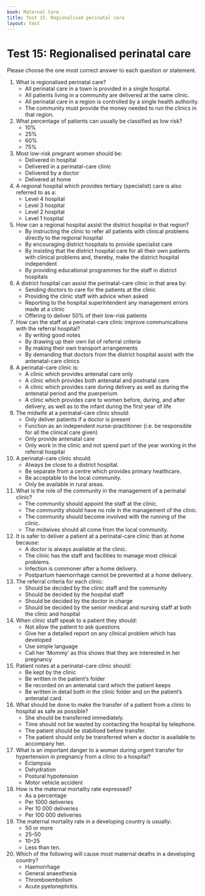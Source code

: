 ```yaml
---
book: Maternal Care
title: Test 15. Regionalised perinatal care
layout: test
---
```


# Test 15: Regionalised perinatal care

Please choose the one most correct answer to each question or statement.

1.	What is regionalised perinatal care?
	-	All perinatal care in a town is provided in a single hospital.
	-	All patients living in a community are delivered at the same clinic.
	+	All perinatal care in a region is controlled by a single health authority.
	-	The community must provide the money needed to run the clinics in that region.
2.	What percentage of patients can usually be classified as low risk?
	-	10%
	-	25%
	+	60%
	-	75%
3.	Most low-risk pregnant women should be:
	-	Delivered in hospital
	+	Delivered in a perinatal-care clinic
	-	Delivered by a doctor
	-	Delivered at home
4.	A regional hospital which provides tertiary (specialist) care is also referred to as a:
	-	Level 4 hospital
	+	Level 3 hospital
	-	Level 2 hospital
	-	Level 1 hospital
5.	How can a regional hospital assist the district hospital in that region?
	-	By instructing the clinic to refer all patients with clinical problems directly to the regional hospital
	-	By encouraging district hospitals to provide specialist care
	-	By insisting that the district hospital care for all their own patients with clinical problems and, thereby, make the district hospital independent
	+	By providing educational programmes for the staff in district hospitals
6.	A district hospital can assist the perinatal-care clinic in that area by:
	-	Sending doctors to care for the patients at the clinic
	+	Providing the clinic staff with advice when asked
	-	Reporting to the hospital superintendent any management errors made at a clinic
	-	Offering to deliver 50% of their low-risk patients
7.	How can the staff at a perinatal-care clinic improve communications with the referral hospital?
	+	By writing good notes
	-	By drawing up their own list of referral criteria
	-	By making their own transport arrangements
	-	By demanding that doctors from the district hospital assist with the antenatal-care clinics
8.	A perinatal-care clinic is:
	-	A clinic which provides antenatal care only
	-	A clinic which provides both antenatal and postnatal care
	+	A clinic which provides care during delivery as well as during the antenatal period and the puerperium
	-	A clinic which provides care to women before, during, and after delivery, as well as to the infant during the first year of life
9.	The midwife at a perinatal-care clinic should:
	-	Only deliver patients if a doctor is present
	+	Function as an independent nurse-practitioner (i.e. be responsible for all the clinical care given)
	-	Only provide antenatal care
	-	Only work in the clinic and not spend part of the year working in the referral hospital
10.	A perinatal-care clinic should:
	-	Always be close to a district hospital.
	-	Be separate from a centre which provides primary healthcare.
	+	Be acceptable to the local community.
	-	Only be available in rural areas.
11.	What is the role of the community in the management of a perinatal clinic?
	-	The community should appoint the staff at the clinic.
	-	The community should have no role in the management of the clinic.
	+	The community should become involved with the running of the clinic.
	-	The midwives should all come from the local community.
12.	It is safer to deliver a patient at a perinatal-care clinic than at home because:
	-	A doctor is always available at the clinic.
	+	The clinic has the staff and facilities to manage most clinical problems.
	-	Infection is commoner after a home delivery.
	-	Postpartum haemorrhage cannot be prevented at a home delivery.
13.	The referral criteria for each clinic:
	-	Should be decided by the clinic staff and the community
	-	Should be decided by the hospital staff
	-	Should be decided by the doctor in charge
	+	Should be decided by the senior medical and nursing staff at both the clinic and hospital
14.	When clinic staff speak to a patient they should:
	-	Not allow the patient to ask questions
	-	Give her a detailed report on any clinical problem which has developed
	+	Use simple language
	-	Call her ‘Mommy’ as this shows that they are interested in her pregnancy
15.	Patient notes at a perinatal-care clinic should:
	-	Be kept by the clinic
	-	Be written in the patient’s folder
	+	Be recorded on an antenatal card which the patient keeps
	-	Be written in detail both in the clinic folder and on the patient’s antenatal card.
16.	What should be done to make the transfer of a patient from a clinic to hospital as safe as possible?
	-	She should be transferred immediately.
	-	Time should not be wasted by contacting the hospital by telephone.
	+	The patient should be stabilised before transfer.
	-	The patient should only be transferred when a doctor is available to accompany her.
17.	What is an important danger to a woman during urgent transfer for hypertension in pregnancy from a clinic to a hospital?
	+	Eclampsia
	-	Dehydration
	-	Postural hypotension
	-	Motor vehicle accident
18.	How is the maternal mortality rate expressed?
	-	As a percentage
	-	Per 1000 deliveries
	-	Per 10 000 deliveries
	+	Per 100 000 deliveries
19.	The maternal mortality rate in a developing country is usually:
	+	50 or more
	-	25–50
	-	10–25
	-	Less than ten.
20.	Which of the following will cause most maternal deaths in a developing country?
	+	Haemorrhage
	-	General anaesthesia
	-	Thromboembolism
	-	Acute pyelonephritis.

